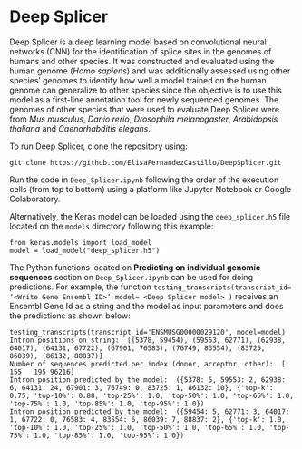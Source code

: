 # Deep Splicer

Deep Splicer is a deep learning model based on convolutional neural networks (CNN) for the identification of splice sites in the genomes of humans and other species.
It was constructed and evaluated using the human genome (*Homo sapiens*) and was additionally assessed using other species’ genomes to identify how well a model trained on the human genome can generalize to other species since the objective is to use this model as a first-line annotation tool for newly sequenced genomes. The genomes of other species that were used to evaluate Deep Splicer were from *Mus musculus*, *Danio rerio*, *Drosophila melanogaster*, *Arabidopsis thaliana* and *Caenorhabditis elegans*.

To run Deep Splicer, clone the repository using:

```
git clone https://github.com/ElisaFernandezCastillo/DeepSplicer.git
```

Run the code in `Deep_Splicer.ipynb` following the order of the execution cells (from top to bottom) using a platform like Jupyter Notebook or Google Colaboratory. 

Alternatively, the Keras model can be loaded using the `deep_splicer.h5` file located on the `models` directory following this example: 

```
from keras.models import load_model
model = load_model("deep_splicer.h5")
```

The Python functions located on **Predicting on individual genomic sequences** section on `Deep_Splicer.ipynb` can be used for doing predictions. For example, the function `testing_transcripts(transcript_id= ‘<Write Gene Ensembl ID>’ model= <Deep Splicer model> )` receives an Ensembl Gene Id as a string and the model as input parameters and does the predictions as shown below:

```
testing_transcripts(transcript_id='ENSMUSG00000029120', model=model)
Intron positions on string:  [(5378, 59454), (59553, 62771), (62938, 64017), (64131, 67722), (67901, 76583), (76749, 83554), (83725, 86039), (86132, 88837)]
Number of sequences predicted per index (donor, acceptor, other):  [  155   195 96216]
Intron position predicted by the model:  ({5378: 5, 59553: 2, 62938: 6, 64131: 24, 67901: 3, 76749: 0, 83725: 1, 86132: 10}, {'top-k': 0.75, 'top-10%': 0.88, 'top-25%': 1.0, 'top-50%': 1.0, 'top-65%': 1.0, 'top-75%': 1.0, 'top-85%': 1.0, 'top-95%': 1.0})
Intron position predicted by the model:  ({59454: 5, 62771: 3, 64017: 1, 67722: 0, 76583: 4, 83554: 6, 86039: 7, 88837: 2}, {'top-k': 1.0, 'top-10%': 1.0, 'top-25%': 1.0, 'top-50%': 1.0, 'top-65%': 1.0, 'top-75%': 1.0, 'top-85%': 1.0, 'top-95%': 1.0})
```
